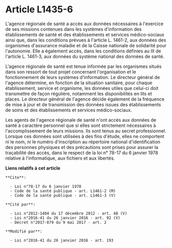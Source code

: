 # Article L1435-6

L'agence régionale de santé a accès aux données nécessaires à l'exercice de ses missions contenues dans les systèmes
d'information des établissements de santé et des établissements et services médico-sociaux ainsi que, dans les conditions
prévues à l'article L. 1461-2, aux données des organismes d'assurance maladie et de la Caisse nationale de solidarité pour
l'autonomie. Elle a également accès, dans les conditions définies au III de l'article L. 1461-3, aux données du système
national des données de santé. 

L'agence régionale de santé est tenue informée par les organismes situés dans son ressort de tout projet concernant
l'organisation et le fonctionnement de leurs systèmes d'information. Le directeur général de l'agence détermine, en fonction
de la situation sanitaire, pour chaque établissement, service et organisme, les données utiles que celui-ci doit transmettre
de façon régulière, notamment les disponibilités en lits et places. Le directeur général de l'agence décide également de la
fréquence de mise à jour et de transmission des données issues des établissements de soins et des établissements et services
médico-sociaux. 

Les agents de l'agence régionale de santé n'ont accès aux données de santé à caractère personnel que si elles sont
strictement nécessaires à l'accomplissement de leurs missions. Ils sont tenus au secret professionnel. Lorsque ces données
sont utilisées à des fins d'étude, elles ne comportent ni le nom, ni le numéro d'inscription au répertoire national
d'identification des personnes physiques et des précautions sont prises pour assurer la traçabilité des accès, dans le
respect de la 
loi n° 78-17 du 6 janvier 1978 
relative à l'informatique, aux fichiers et aux libertés.

**Liens relatifs à cet article**

	**Cite**:

	  - Loi n°78-17 du 6 janvier 1978
	  - Code de la santé publique - art. L1461-2 (M)
	  - Code de la santé publique - art. L1461-3 (V)

	**Cité par**:

	  - Loi n°2012-1404 du 17 décembre 2012 - art. 48 (V)
	  - Loi n°2016-41 du 26 janvier 2016 - art. 92 (V)
	  - Décret n°2017-879 du 9 mai 2017 - art. 2

	**Modifié par**:

	  - Loi n°2016-41 du 26 janvier 2016 - art. 193
